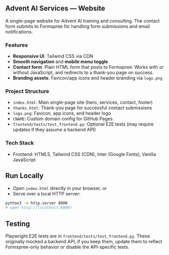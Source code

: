 ## Advent AI Services — Website

A single-page website for Advent AI training and consulting. The contact form submits to Formspree for handling form submissions and email notifications.

### Features
- **Responsive UI**: Tailwind CSS via CDN
- **Smooth navigation** and **mobile menu toggle**
- **Contact form**: Plain HTML form that posts to Formspree. Works with or without JavaScript, and redirects to a thank-you page on success.
- **Branding assets**: Favicon/app icons and header branding via `logo.png`

### Project Structure
- `index.html`: Main single-page site (hero, services, contact, footer)
- `thanks.html`: Thank-you page for successful contact submissions
- `logo.png`: Favicon, app icons, and header logo
- `CNAME`: Custom domain config for GitHub Pages
- `frontend/tests/test_frontend.py`: Optional E2E tests (may require updates if they assume a backend API)

### Tech Stack
- Frontend: HTML5, Tailwind CSS (CDN), Inter (Google Fonts), Vanilla JavaScript

## Run Locally

- Open `index.html` directly in your browser, or
- Serve over a local HTTP server:
```bash
python3 -m http.server 8000
# open http://localhost:8000/
```

## Testing

Playwright E2E tests are in `frontend/tests/test_frontend.py`. These originally mocked a backend API; if you keep them, update them to reflect Formspree-only behavior or disable the API-specific tests.
